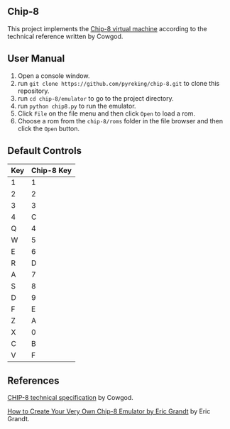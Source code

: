 ## Chip-8
This project implements the [Chip-8 virtual machine](https://en.wikipedia.org/wiki/CHIP-8) according to the technical reference written by Cowgod.

## User Manual
1. Open a console window.
2. run ``git clone https://github.com/pyreking/chip-8.git`` to clone this repository.
3. run ``cd chip-8/emulator`` to go to the project directory.
4. run ``python chip8.py`` to run the emulator.
5. Click ``File`` on the file menu and then click ``Open`` to load a rom.
6. Choose a rom from the ``chip-8/roms`` folder in the file browser and then click the ``Open`` button.

## Default Controls
| Key | Chip-8 Key |
| -------- | ------- |
| 1 | 1|
| 2| 2|
| 3 | 3 |
| 4 | C |
| Q | 4 |
| W | 5 |
| E | 6 |
| R | D |
| A | 7 |
| S | 8 |
| D | 9 |
| F | E |
| Z | A |
| X | 0 |
| C | B |
| V | F |



## References

[CHIP-8 technical specification](http://devernay.free.fr/hacks/chip8/C8TECH10.HTM) by Cowgod.

[How to Create Your Very Own Chip-8 Emulator by Eric Grandt](https://www.freecodecamp.org/news/creating-your-very-own-chip-8-emulator/) by Eric Grandt.
